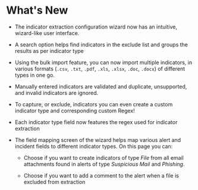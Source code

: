 # What's New

- The indicator extraction configuration wizard now has an intuitive, wizard-like user interface.

- A search option helps find indicators in the exclude list and groups the results as per indicator type

- Using the bulk import feature, you can now import multiple indicators, in various formats (`.csv`, `.txt`, `.pdf`, `.xls`, `.xlsx`, `.doc`, `.docx`) of different types in one go.

- Manually entered indicators are validated and duplicate, unsupported, and invalid indicators are ignored.

- To capture, or exclude, indicators you can even create a custom indicator type and corresponding custom Regex!

- Each indicator type field now features the regex used for indicator extraction

- The field mapping screen of the wizard helps map various alert and incident fields to different indicator types. On this page you can:

    - Choose if you want to create indicators of type *File* from all email attachments found in alerts of type *Suspicious Mail* and *Phishing*.

    - Choose if you want to add a comment to the alert when a file is excluded from extraction
